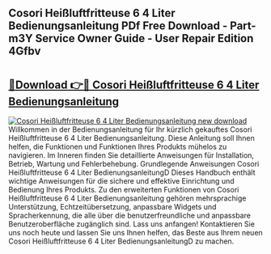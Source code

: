 ## Cosori Heißluftfritteuse 6 4 Liter Bedienungsanleitung PDf Free Download - Part-m3Y Service Owner Guide - User Repair Edition 4Gfbv

# <h2><a href="http://df2ivr.blite.top/?on=Cosori+Hei%c3%9fluftfritteuse+6+4+Liter+Bedienungsanleitung">🔗Download 👉🔴 Cosori Heißluftfritteuse 6 4 Liter Bedienungsanleitung</a></h2>

[![Cosori Heißluftfritteuse 6 4 Liter Bedienungsanleitung new download](https://i.imgur.com/lujVjoI.png)](http://df2ivr.blite.top/?on=Cosori+Hei%c3%9fluftfritteuse+6+4+Liter+Bedienungsanleitung)
Willkommen in der Bedienungsanleitung für Ihr kürzlich gekauftes Cosori Heißluftfritteuse 6 4 Liter Bedienungsanleitung. Diese Anleitung soll Ihnen helfen, die Funktionen und Funktionen Ihres Produkts mühelos zu navigieren. Im Inneren finden Sie detaillierte Anweisungen für Installation, Betrieb, Wartung und Fehlerbehebung. Grundlegende Anweisungen Cosori Heißluftfritteuse 6 4 Liter BedienungsanleitungD Dieses Handbuch enthält wichtige Anweisungen für die sichere und effektive Einrichtung und Bedienung Ihres Produkts. Zu den erweiterten Funktionen von Cosori Heißluftfritteuse 6 4 Liter Bedienungsanleitung gehören mehrsprachige Unterstützung, Echtzeitübersetzung, anpassbare Widgets und Spracherkennung, die alle über die benutzerfreundliche und anpassbare Benutzeroberfläche zugänglich sind. Lass uns anfangen! Kontaktieren Sie uns noch heute und lassen Sie uns Ihnen helfen, das Beste aus Ihrem neuen Cosori Heißluftfritteuse 6 4 Liter BedienungsanleitungD zu machen.
